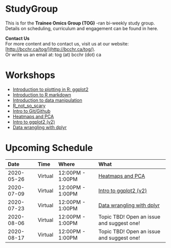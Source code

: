 # StudyGroup

This is for the **Trainee Omics Group (TOG)** -ran bi-weekly study group. Details on scheduling, curriculum and engagement can be found in here.

**Contact Us**   
For more content and to contact us, visit us at our website: [http://bcchr.ca/tog/](http://bcchr.ca/tog/).    
Or write us an email at: tog (at) bcchr (dot) ca

# Workshops
- [Introduction to plotting in R: ggplot2](workshops/2019-07-24_intro_to_ggplot2)
- [Introduction to R markdown](workshops/2019-09-05_intro_to_rmarkdown)
- [Introduction to data manipulation](workshops/2019-10-03_intro_to_data_manipulation)
- [R_not_so_scary](workshops/2019-10-31_R_not_so_scary)
- [Intro to Git/Github](workshops/2019-11-28_will_casazza)
- [Heatmaps and PCA](workshops/2020-05-26_Heatmaps_and_PCA)
- [Intro to ggplot2 (v2)](workshops/2020-07-09_intro-to-ggplot2_victor_yuan)
- [Data wrangling with dplyr](workshops/2020-07-23_data_wrangling_ak)


# Upcoming Schedule
| Date | Time | Where | What |
| :-- |:---|:---| :-------|
| 2020-05-26| Virtual | 12:00PM - 1:00PM| [Heatmaps and PCA](workshops/2020-05-26_Heatmaps_and_PCA) |
| 2020-07-09 | Virtual | 12:00PM - 1:00PM| [Intro to ggplot2 (v2)](workshops/2020-07-09_intro-to-ggplot2_victor_yuan) |
| 2020-07-23 | Virtual | 12:00PM - 1:00PM| [Data wrangling with dplyr](workshops/2020-07-23_data_wrangling_ak) |
| 2020-08-06 | Virtual | 12:00PM - 1:00PM| Topic TBD! Open an issue and suggest one! |
| 2020-08-17 | Virtual | 12:00PM - 1:00PM| Topic TBD! Open an issue and suggest one! |






